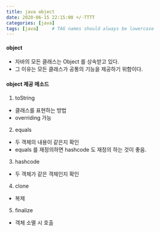 ```yaml
---
title: java object
date: 2020-06-15 22:15:00 +/-TTTT
categories: [java]
tags: [java]     # TAG names should always be lowercase
---
```


#### object
- 자바의 모든 클래스는 Object 를 상속받고 있다.
- 그 이유는 모든 클래스가 공통의 기능을 제공하기 위함이다.

#### object 제공 메소드
1. toString
- 클래스를 표현하는 방법
- overriding 가능

2. equals
- 두 객체의 내용이 같은지 확인
- equals 를 재정의하면 hashcode 도 재정의 하는 것이 좋음.

3. hashcode
- 두 객체가 같은 객체인지 확인

4. clone
- 복제

5. finalize
- 객체 소멸 시 호출
  